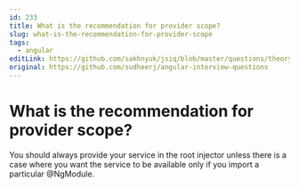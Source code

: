 ```yaml
---
id: 233
title: What is the recommendation for provider scope?
slug: what-is-the-recommendation-for-provider-scope
tags:
  - angular
editLink: https://github.com/sakhnyuk/jsiq/blob/master/questions/theory/angular/233.md
original: https://github.com/sudheerj/angular-interview-questions
---
```


# What is the recommendation for provider scope?

You should always provide your service in the root injector unless there is a case where you want the service to be available only if you import a particular @NgModule.